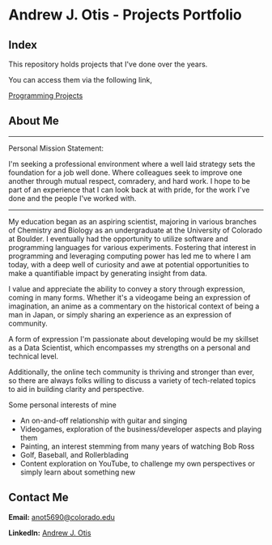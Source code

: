 # Andrew J. Otis - Projects Portfolio

## Index
This repository holds projects that I've done over the years. 

You can access them via the following link,

[Programming Projects](https://github.com/JAMPS657/Personal_Projects/tree/main/Personal%20Programming%20Projects)

## About Me

-----
Personal Mission Statement:

I'm seeking a professional environment where a well laid strategy sets the foundation for a job well done. Where colleagues seek to improve one another through mutual respect, comradery, and hard work. I hope to be part of an experience that I can look back at with pride, for the work I've done and the people I've worked with.

-----

My education began as an aspiring scientist, majoring in various branches of Chemistry and Biology as an undergraduate at the University of Colorado at Boulder. I eventually had the opportunity to utilize software and programming languages for various experiments.  Fostering that interest in programming and leveraging computing power has led me to where I am today, with a deep well of curiosity and awe at potential opportunities to make a quantifiable impact by generating insight from data.  

I value and appreciate the ability to convey a story through expression, coming in many forms. Whether it's a videogame being an expression of imagination, an anime as a commentary on the historical context of being a man in Japan, or simply sharing an experience as an expression of community.

A form of expression I'm passionate about developing would be my skillset as a Data Scientist, which encompasses my strengths on a personal and technical level. 

Additionally, the online tech community is thriving and stronger than ever, so there are always folks willing to discuss a variety of tech-related topics to aid in building clarity and perspective.

Some personal interests of mine
- An on-and-off relationship with guitar and singing
- Videogames, exploration of the business/developer aspects and playing them 
- Painting, an interest stemming from many years of watching Bob Ross
- Golf, Baseball, and Rollerblading
- Content exploration on YouTube, to challenge my own perspectives or simply learn about something new

## Contact Me
**Email:** anot5690@colorado.edu

**LinkedIn:** [Andrew J. Otis](https://www.linkedin.com/in/andrew-james-otis/)
